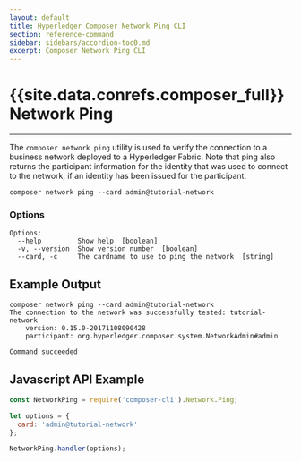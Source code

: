 ```yaml
---
layout: default
title: Hyperledger Composer Network Ping CLI
section: reference-command
sidebar: sidebars/accordion-toc0.md
excerpt: Composer Network Ping CLI
---
```


# {{site.data.conrefs.composer_full}} Network Ping

---

The `composer network ping` utility is used to verify the connection to a business network deployed to a Hyperledger Fabric.
Note that ping also returns the participant information for the identity that was used to connect to the network, if
an identity has been issued for the participant.

```
composer network ping --card admin@tutorial-network
```

### Options
```
Options:
  --help         Show help  [boolean]
  -v, --version  Show version number  [boolean]
  --card, -c     The cardname to use to ping the network  [string]
```

## Example Output

```
composer network ping --card admin@tutorial-network
The connection to the network was successfully tested: tutorial-network
	version: 0.15.0-20171108090428
	participant: org.hyperledger.composer.system.NetworkAdmin#admin

Command succeeded
```

## Javascript API Example

``` javascript
const NetworkPing = require('composer-cli').Network.Ping;

let options = {
  card: 'admin@tutorial-network'
};

NetworkPing.handler(options);
```
